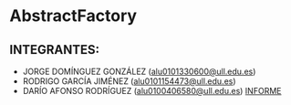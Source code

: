 # AbstractFactory
## INTEGRANTES: 
  - JORGE DOMÍNGUEZ GONZÁLEZ
  (alu0101330600@ull.edu.es)
  - RODRIGO GARCÍA JIMÉNEZ
  (alu0101154473@ull.edu.es)
  - DARÍO AFONSO RODRÍGUEZ
  (alu0100406580@ull.edu.es)
[INFORME](https://docs.google.com/document/d/1uZvAsY18P6gJfj7x3oxTHEqZvb5nj3B4/edit)
